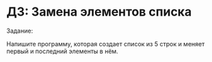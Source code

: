# ДЗ: Замена элементов списка

Задание:

Напишите программу, которая создает список из 5 строк и меняет первый и последний элементы в нём.